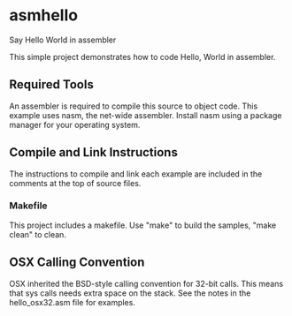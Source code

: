 # asmhello
Say Hello World in assembler

This simple project demonstrates how to code Hello, World in assembler.

## Required Tools
An assembler is required to compile this source to object code. This example uses nasm, the net-wide assembler.
Install nasm using a package manager for your operating system.

## Compile and Link Instructions
The instructions to compile and link each example are included in the comments at the top of source files.

### Makefile
This project includes a makefile. Use "make" to build the samples, "make clean" to clean.

## OSX Calling Convention
OSX inherited the BSD-style calling convention for 32-bit calls. This means that sys calls needs extra space on the stack. See the notes in the hello_osx32.asm file for examples.
